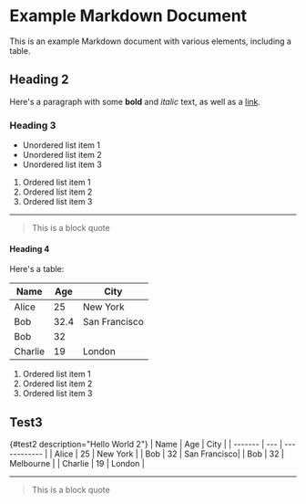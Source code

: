 # Example Markdown Document

This is an example Markdown document with various elements, including a table.

## Heading 2

Here's a paragraph with some **bold** and _italic_ text, as well as a [link](https://example.com).

### Heading 3

- Unordered list item 1
- Unordered list item 2
- Unordered list item 3

1. Ordered list item 1
2. Ordered list item 2
3. Ordered list item 3

---

> This is a block quote

#### Heading 4

Here's a table:

| Name    | Age | City         |
| ------- | --- | ------------ |
| Alice   | 25  | New York     |
| Bob     | 32.4  | San Francisco|
| Bob     | 32  | 
| Charlie | 19  | London       |


1. Ordered list item 1
2. Ordered list item 2
3. Ordered list item 3

## Test3

{#test2 description="Hello World 2"}
| Name    | Age | City         |
| ------- | --- | ------------ |
| Alice   | 25  | New York     |
| Bob     | 32  | San Francisco|
| Bob     | 32  | Melbourne    |
| Charlie | 19  | London       |

---

> This is a block quote

